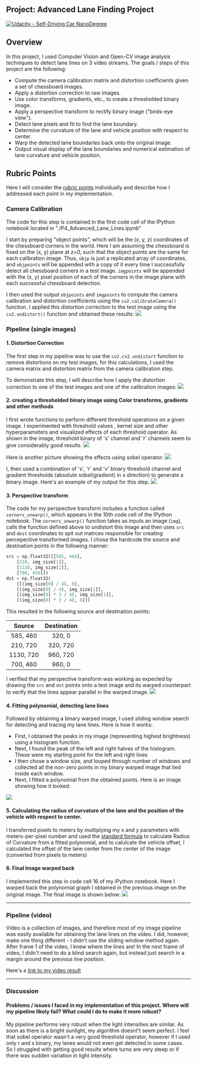 ## Project: Advanced Lane Finding Project
[![Udacity - Self-Driving Car NanoDegree](https://s3.amazonaws.com/udacity-sdc/github/shield-carnd.svg)](http://www.udacity.com/drive)

Overview
---

In this project, I used Computer Vision and Open-CV image analysis techniques to detect lane lines on 3 video streams. The goals / steps of this project are the following:

* Compute the camera calibration matrix and distortion coefficients given a set of chessboard images.
* Apply a distortion correction to raw images.
* Use color transforms, gradients, etc., to create a thresholded binary image.
* Apply a perspective transform to rectify binary image ("birds-eye view").
* Detect lane pixels and fit to find the lane boundary.
* Determine the curvature of the lane and vehicle position with respect to center.
* Warp the detected lane boundaries back onto the original image.
* Output visual display of the lane boundaries and numerical estimation of lane curvature and vehicle position.


Rubric Points
---
Here I will consider the [rubric points](https://review.udacity.com/#!/rubrics/571/view) individually and describe how I addressed each point in my implementation.  

### Camera Calibration

The code for this step is contained in the first code cell of the IPython notebook located in "./P4_Advanced_Lane_Lines.ipynb"

I start by preparing "object points", which will be the (x, y, z) coordinates of the chessboard corners in the world. Here I am assuming the chessboard is fixed on the (x, y) plane at z=0, such that the object points are the same for each calibration image.  Thus, `objp` is just a replicated array of coordinates, and `objpoints` will be appended with a copy of it every time I successfully detect all chessboard corners in a test image.  `imgpoints` will be appended with the (x, y) pixel position of each of the corners in the image plane with each successful chessboard detection.  

I then used the output `objpoints` and `imgpoints` to compute the camera calibration and distortion coefficients using the `cv2.calibrateCamera()` function.  I applied this distortion correction to the test image using the `cv2.undistort()` function and obtained these results: 
<img src="./output_images/camera_calibration.jpg">

### Pipeline (single images)

#### 1. Distortion Correction

The first step in my pipeline was to use the `cv2.cv2.undistort` function to remove distortions on my test images, for this calculations, I used the camera matrix and distortion matrix from the camera calibration step.

To demonstrate this step, I will describe how I apply the distortion correction to one of the test images and one of the calibration images:
<img src="./output_images/undistorted_output.jpg">

#### 2. creating a thresholded binary image using Color transforms, gradients and other methods

I first wrote functions to perform different threshold operations on a given image. I experimented with threshold values , kernel size and other hyperparameters and visualized effects of each threshold operator. As shown in the image, threshold binary of 's' channel and 'r' channels seem to give considerably good results.
<img src="./output_images/color_transformed.jpg">

Here is another picture showing the effects using sobel operator:
<img src="./output_images/sobelOutputs.jpg">

I, then used a combination of 's', 'r' and 'v' binary threshold channel and gradient thresholds (absolute sobel(gradient) in x direction) to generate a binary image.  Here's an example of my output for this step.
<img src="./output_images/combinedBinary.jpg">


#### 3. Perspective transform

The code for my perspective transform includes a function called `corners_unwarp()`, which appears in the 10th code cell of the IPython notebook.  The `corners_unwarp()` function takes as inputs an image (`img`), calls the function defined above to undistort this image and then uses `src` and `dest` coordinates to spit out matrces responsible for creating percepective transformed images. I chose the hardcode the source and destination points in the following manner:

```python
src = np.float32([[585, 460],
    [210, img_size[1]],
    [1130, img_size[1]],
    [700, 450]])
dst = np.float32(
    [[(img_size[0] / 4), 0],
    [(img_size[0] / 4), img_size[1]],
    [(img_size[0] * 3 / 4), img_size[1]],
    [(img_size[0] * 3 / 4), 0]])
```

This resulted in the following source and destination points:

| Source        | Destination   | 
|:-------------:|:-------------:| 
| 585, 460      | 320, 0        | 
| 210, 720      | 320, 720      |
| 1130, 720     | 960, 720      |
| 700, 460      | 960, 0        |

I verified that my perspective transform was working as expected by drawing the `src` and `dst` points onto a test image and its warped counterpart to verify that the lines appear parallel in the warped image.
<img src="./Images for Readme/perceptiveImageOutputs.jpg">

#### 4. Fitting polynomial, detecting lane lines

Followed by obtaining a binary warped image, I used sliding window search for detecting and tracing my lane lines. Here is how it works: 

* First, I obtained the peaks in my image (representing highest brightness) using a histogram function.
* Next, I found the peak of the left and right halves of the histogram. These were my starting point for the left and right lines
* I then chose a window size, and looped through number of windows and collected all the non-zero points in my binary warped image that lied inside each window.
* Next, I fitted a polynomial from the obtained points. Here is an image showing how it looked:
<img src="./output_images/binaryWarped.jpg">

#### 5. Calculating the radius of curvature of the lane and the position of the vehicle with respect to center.

I transferred pixels to meters by multiplying my x and y parameters with meters-per-pixel number and used the [standard formula](http://mathworld.wolfram.com/RadiusofCurvature.html1) to calculate Radius of Curvature from a fitted polynomial, and to calulcate the vehicle offset, I calculated the offset of the lane center from the center of the image (converted from pixels to meters)

#### 6. Final Image warped back

I implemented this step in code cell 16 of my iPython notebook. Here I warped back the polynomial graph I obtained in the previous image on the original image. The final image is shown below:
<img src="./output_images/finalOutputImages.jpg">

---

### Pipeline (video)

Video is a collection of images, and therefore most of my image pipeline was easily available for obtaining the lane lines on the video. I did, however, make one thing different - I didn't use the sliding window method again. After frame 1 of the video, I knew where the lines are! In the next frame of video, I didn't need to do a blind search again, but instead just search in a margin around the previous line position. 

Here's a [link to my video result](./test_videos_output/ProjectVideoOutputV2.mp4)

---

### Discussion

#### Problems / issues I faced in my implementation of this project.  Where will my pipeline likely fail?  What could I do to make it more robust?

My pipeline performs very robust when the light intensities are similar. As soon as there is a bright sunlight, my algorithm doesnt't seem perfect. I feel that sobel operator wasn't a very good threshold operator, however if I used only r and s binary, my lanes would not even get detected in some cases. So I struggled with getting good results where turns are very steep or if there was sudden variation in light intensity.

